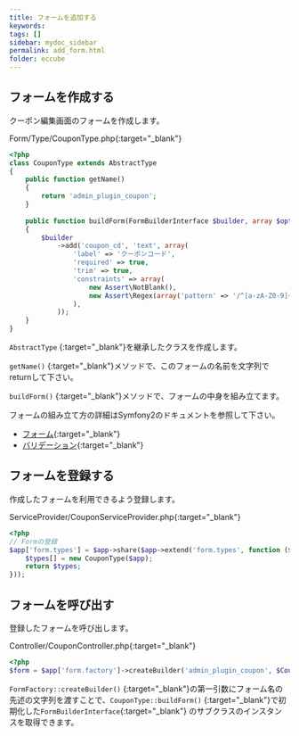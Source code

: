 ```yaml
---
title: フォームを追加する
keywords:
tags: []
sidebar: mydoc_sidebar
permalink: add_form.html
folder: eccube
---
```


## フォームを作成する

クーポン編集画面のフォームを作成します。

Form/Type/CouponType.php[](https://github.com/izayoi256/coupon-tutorial/blob/2.0.0/Form/Type/CouponType.php){:target="_blank"}

``` php
<?php
class CouponType extends AbstractType
{
    public function getName()
    {
        return 'admin_plugin_coupon';
    }
    
    public function buildForm(FormBuilderInterface $builder, array $options)
    {
        $builder
            ->add('coupon_cd', 'text', array(
                'label' => 'クーポンコード',
                'required' => true,
                'trim' => true,
                'constraints' => array(
                    new Assert\NotBlank(),
                    new Assert\Regex(array('pattern' => '/^[a-zA-Z0-9]+$/i')),
                ),
            ));
    }
}
```

```AbstractType``` [](https://github.com/symfony/symfony/blob/2.7/src/Symfony/Component/Form/AbstractType.php){:target="_blank"}を継承したクラスを作成します。

```getName()``` [](https://github.com/izayoi256/coupon-tutorial/blob/2.0.0/Form/Type/CouponType.php#L257){:target="_blank"}メソッドで、このフォームの名前を文字列でreturnして下さい。

```buildForm()``` [](https://github.com/izayoi256/coupon-tutorial/blob/2.0.0/Form/Type/CouponType.php#L50){:target="_blank"}メソッドで、フォームの中身を組み立てます。

フォームの組み立て方の詳細はSymfony2のドキュメントを参照して下さい。

- [フォーム](http://symfony.com/doc/2.7/forms.html){:target="_blank"}
- [バリデーション](http://symfony.com/doc/2.7/validation.html){:target="_blank"}

## フォームを登録する

作成したフォームを利用できるよう登録します。

ServiceProvider/CouponServiceProvider.php[](https://github.com/izayoi256/coupon-tutorial/blob/2.0.0/ServiceProvider/CouponServiceProvider.php#L82-L90){:target="_blank"}

``` php
<?php
// Formの登録
$app['form.types'] = $app->share($app->extend('form.types', function ($types) use ($app) {
    $types[] = new CouponType($app);
    return $types;
}));
```

## フォームを呼び出す

登録したフォームを呼び出します。

Controller/CouponController.php[](https://github.com/izayoi256/coupon-tutorial/blob/2.0.0/Controller/CouponController.php#L86){:target="_blank"}

``` php
<?php
$form = $app['form.factory']->createBuilder('admin_plugin_coupon', $Coupon)->getForm();
```

```FormFactory::createBuilder()``` [](https://github.com/symfony/symfony/blob/2.7/src/Symfony/Component/Form/FormFactory.php#L61){:target="_blank"}の第一引数にフォーム名の先述の文字列を渡すことで、```CouponType::buildForm()``` [](https://github.com/izayoi256/coupon-tutorial/blob/2.0.0/Form/Type/CouponType.php#L50){:target="_blank"}で初期化した```FormBuilderInterface```[](https://github.com/symfony/symfony/blob/2.7/src/Symfony/Component/Form/FormBuilderInterface.php){:target="_blank"} のサブクラスのインスタンスを取得できます。
